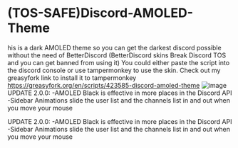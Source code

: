 # (TOS-SAFE)Discord-AMOLED-Theme
his is a dark AMOLED theme so you can get the darkest discord possible without the need of BetterDiscord (BetterDiscord skins Break Discord TOS and you can get banned from using it)
You could either paste the script into the discord console or use tampermonkey to use the skin. Check out my greasyfork link to install it to tampermonkey https://greasyfork.org/en/scripts/423585-discord-amoled-theme
![image](https://user-images.githubusercontent.com/71833196/111823267-be1c1600-88b2-11eb-8bc1-d2a870c4b563.png)
UPDATE 2.0.0:
-AMOLED Black is effective in more places in the Discord API
-Sidebar Animations slide the user list and the channels list in and out when you move your mouse

UPDATE 2.0.0:
-AMOLED Black is effective in more places in the Discord API
-Sidebar Animations slide the user list and the channels list in and out when you move your mouse
